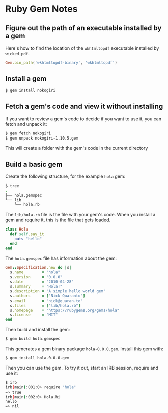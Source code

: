 # Ruby Gem Notes

## Figure out the path of an executable installed by a gem

Here's how to find the location of the `wkhtmltopdf` executable installed by `wicked_pdf`.

```ruby
Gem.bin_path('wkhtmltopdf-binary', 'wkhtmltopdf')
```

## Install a gem

```bash
$ gem install nokogiri
```

## Fetch a gem's code and view it without installing

If you want to review a gem's code to decide if you want to use it, you can fetch and unpack it:

```bash
$ gem fetch nokogiri
$ gem unpack nokogiri-1.10.5.gem
```

This will create a folder with the gem's code in the current directory

## Build a basic gem

Create the following structure, for the example `hola` gem:

```bash
$ tree
.
├── hola.gemspec
└── lib
    └── hola.rb
```

The `lib/hola.rb` file is the file with your gem's code.  When you install a gem and require it, this is the file that gets loaded.

```ruby
class Hola
  def self.say_it
    puts "hello"
  end
end
```

The `hola.gemspec` file has information about the gem:

```ruby
Gem::Specification.new do |s|
  s.name        = "hola"
  s.version     = "0.0.0"
  s.date        = "2010-04-28"
  s.summary     = "Hola!"
  s.description = "A simple hello world gem"
  s.authors     = ["Nick Quaranto"]
  s.email       = "nick@quaran.to"
  s.files       = ["lib/hola.rb"]
  s.homepage    = "https://rubygems.org/gems/hola"
  s.license     = "MIT"
end
```

Then build and install the gem:

```bash
$ gem build hola.gemspec
```

This generates a gem binary package `hola-0.0.0.gem`.  Install this gem with:

```bash
$ gem install hola-0.0.0.gem
```

Then you can use the gem.  To try it out, start an IRB session, require and use it:

```bash
$ irb
irb(main):001:0> require "hola"
=> true
irb(main):002:0> Hola.hi
hello
=> nil
```
